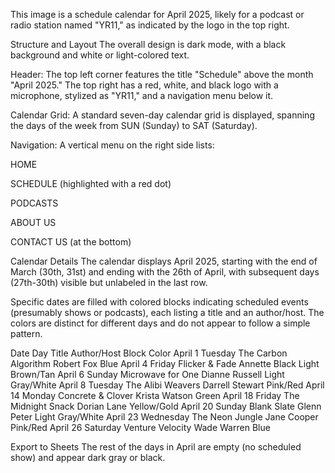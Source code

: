 This image is a schedule calendar for April 2025, likely for a podcast or radio station named "YR11," as indicated by the logo in the top right.

Structure and Layout
The overall design is dark mode, with a black background and white or light-colored text.

Header: The top left corner features the title "Schedule" above the month "April 2025." The top right has a red, white, and black logo with a microphone, stylized as "YR11," and a navigation menu below it.

Calendar Grid: A standard seven-day calendar grid is displayed, spanning the days of the week from SUN (Sunday) to SAT (Saturday).

Navigation: A vertical menu on the right side lists:

HOME

SCHEDULE (highlighted with a red dot)

PODCASTS

ABOUT US

CONTACT US (at the bottom)

Calendar Details
The calendar displays April 2025, starting with the end of March (30th, 31st) and ending with the 26th of April, with subsequent days (27th-30th) visible but unlabeled in the last row.

Specific dates are filled with colored blocks indicating scheduled events (presumably shows or podcasts), each listing a title and an author/host. The colors are distinct for different days and do not appear to follow a simple pattern.

Date	Day	Title	Author/Host	Block Color
April 1	Tuesday	The Carbon Algorithm	Robert Fox	Blue
April 4	Friday	Flicker & Fade	Annette Black	Light Brown/Tan
April 6	Sunday	Microwave for One	Dianne Russell	Light Gray/White
April 8	Tuesday	The Alibi Weavers	Darrell Stewart	Pink/Red
April 14	Monday	Concrete & Clover	Krista Watson	Green
April 18	Friday	The Midnight Snack	Dorian Lane	Yellow/Gold
April 20	Sunday	Blank Slate	Glenn Peter	Light Gray/White
April 23	Wednesday	The Neon Jungle	Jane Cooper	Pink/Red
April 26	Saturday	Venture Velocity	Wade Warren	Blue

Export to Sheets
The rest of the days in April are empty (no scheduled show) and appear dark gray or black.
